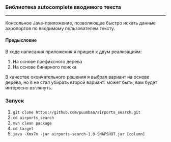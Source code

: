 ### Библиотека autocomplete вводимого текста
___
Консольное Java-приложение, позволяющее быстро искать
данные аэропортов по вводимому пользователем тексту.


#### Предысловие
В ходе написания приложения я пришел к двум реализациям:
1. На основе префиксного дерева
2. На основе бинарного поиска

В качестве окончательного решения я выбрал вариант на основе дерева, но я не стал убирать второй вариант: может быть, вам будет интересно взглянуть.


### Запуск
1. `git clone https://github.com/puumbaa/airports_search.git`
2. `cd airports_search`
3. `mvn clean package`
4. `cd target`
5. `java -Xmx7m -jar airports-search-1.0-SNAPSHOT.jar [column]`
